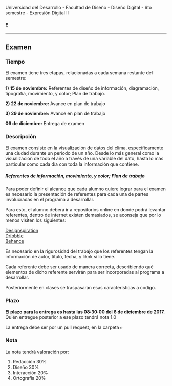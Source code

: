 Universidad del Desarrollo - Facultad de Diseño - Diseño Digital - 6to semestre - Expresión Digital II

#### E

------

## Examen

### Tiempo

El examen tiene tres etapas, relacionadas a cada semana restante del semestre:

**1) 15 de noviembre:** Referentes de diseño de información, diagramación, tipografía, movimiento, y color; Plan de trabajo.

**2) 22 de noviembre:** Avance en plan de trabajo

**3) 29 de noviembre:** Avance en plan de trabajo

**06 de diciembre:** Entrega de examen



### Descripción

El examen consiste en la visualización de datos del clima, específicamente una ciudad durante un período de un año. Desde lo más general como la visualización de todo el año a través de una variable del dato, hasta lo más particular como cada día con toda la información que contiene.

##### Referentes de información, movimiento, y color; Plan de trabajo

Para poder definir el alcance que cada alumno quiere lograr para el examen es necesario la presentación de referentes para cada una de partes involucradas en el programa a desarrollar.

Para esto, el alumno deberá ir a repositorios online en donde podrá levantar referentes, dentro de internet existen demasiados, se aconseja que por lo menos visiten los siguientes:

[Designspiration](http://designspiration.net/)  
[Dribbble](https://dribbble.com/)  
[Behance](https://www.behance.net/)

Es necesario en la rigurosidad del trabajo que los referentes tengan la información de autor, título, fecha, y liknk si lo tiene. 

Cada referente debe ser usado de manera correcta, describiendo qué elementos de dicho referente servirán para ser incorporadas al programa a desarrollar.

Posteriormente en clases se traspasarán esas características a código.

### Plazo

**El plazo para la entrega es hasta las 08:30:00 del 6 de diciembre de 2017.** 
Quién entregue posterior a ese plazo tendrá nota 1.0

La entrega debe ser por un pull request, en la carpeta `e` 

### Nota

La nota tendrá valoración por:

1. Redacción 30%
2. Diseño 30%
3. Interacción 20% 
4. Ortografía 20%